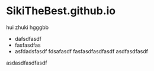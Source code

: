# SikiTheBest.github.io
hui
zhuki
hgggbb

* dafsdfasdf
* fasfasdfas
* asfdadsfasdf
fdsafasdf
fasfasdfasdfasdf
asdfasdfasdf

asdasdfasdfasdf
